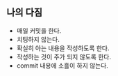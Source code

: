 ## 나의 다짐
- 매일 커밋을 한다.
- 치팅하지 않는다.
- 확실히 아는 내용을 작성하도록 한다. 
- 작성하는 것이 주가 되지 않도록 한다.
- commit 내용에 소흘이 하지 않는다.